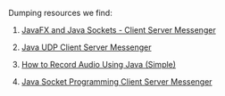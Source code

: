 Dumping resources we find:

1. [JavaFX and Java Sockets - Client Server Messenger](https://www.youtube.com/watch?v=_1nqY-DKP9A)

2. [Java UDP Client Server Messenger](https://www.youtube.com/watch?v=WSyTrdjKeqQ)

3. [How to Record Audio Using Java (Simple)](https://www.youtube.com/watch?v=WSyTrdjKeqQ)

4. [Java Socket Programming Client Server Messenger](https://www.youtube.com/watch?v=gchR3DpY-8Q)
